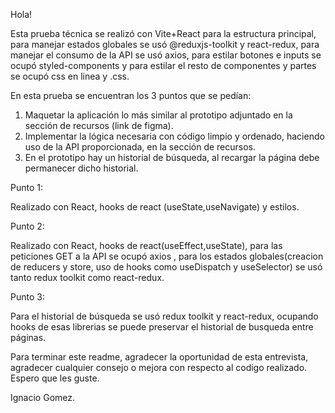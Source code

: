 Hola!

Esta prueba técnica se realizó con Vite+React para la estructura principal, para manejar estados globales se usó @reduxjs-toolkit y react-redux, para manejar el consumo de la API se usó axios, para estilar botones e inputs se ocupó styled-components y para estilar el resto de componentes y partes se ocupó css en linea y .css.

En esta prueba se encuentran los 3 puntos que se pedían:
1. Maquetar la aplicación lo más similar al prototipo adjuntado en la sección de recursos
(link de figma).
2. Implementar la lógica necesaria con código limpio y ordenado, haciendo uso de la API
proporcionada, en la sección de recursos.
3. En el prototipo hay un historial de búsqueda, al recargar la página debe permanecer
dicho historial.


Punto 1:

Realizado con React, hooks de react (useState,useNavigate) y estilos.

Punto 2:

Realizado con React, hooks de react(useEffect,useState), para las peticiones GET a la API se ocupó axios , para los estados globales(creacion de reducers y store, uso de hooks como useDispatch y useSelector) se usó tanto redux toolkit como react-redux.

Punto 3:

Para el historial de búsqueda se usó redux toolkit y react-redux, ocupando hooks de esas librerias se puede preservar el historial de busqueda entre páginas.

Para terminar este readme, agradecer la oportunidad de esta entrevista, agradecer cualquier consejo o mejora con respecto al codigo realizado. Espero que les guste.

Ignacio Gomez.
